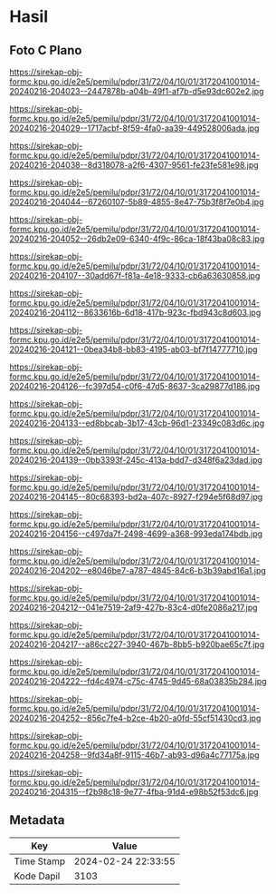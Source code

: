 # Hasil

## Foto C Plano

https://sirekap-obj-formc.kpu.go.id/e2e5/pemilu/pdpr/31/72/04/10/01/3172041001014-20240216-204023--2447878b-a04b-49f1-af7b-d5e93dc602e2.jpg

https://sirekap-obj-formc.kpu.go.id/e2e5/pemilu/pdpr/31/72/04/10/01/3172041001014-20240216-204029--1717acbf-8f59-4fa0-aa39-449528006ada.jpg

https://sirekap-obj-formc.kpu.go.id/e2e5/pemilu/pdpr/31/72/04/10/01/3172041001014-20240216-204038--8d318078-a2f6-4307-9561-fe23fe581e98.jpg

https://sirekap-obj-formc.kpu.go.id/e2e5/pemilu/pdpr/31/72/04/10/01/3172041001014-20240216-204044--67260107-5b89-4855-8e47-75b3f8f7e0b4.jpg

https://sirekap-obj-formc.kpu.go.id/e2e5/pemilu/pdpr/31/72/04/10/01/3172041001014-20240216-204052--26db2e09-6340-4f9c-86ca-18f43ba08c83.jpg

https://sirekap-obj-formc.kpu.go.id/e2e5/pemilu/pdpr/31/72/04/10/01/3172041001014-20240216-204107--30add67f-f81a-4e18-9333-cb6a63630858.jpg

https://sirekap-obj-formc.kpu.go.id/e2e5/pemilu/pdpr/31/72/04/10/01/3172041001014-20240216-204112--8633616b-6d18-417b-923c-fbd943c8d603.jpg

https://sirekap-obj-formc.kpu.go.id/e2e5/pemilu/pdpr/31/72/04/10/01/3172041001014-20240216-204121--0bea34b8-bb83-4195-ab03-bf7f14777710.jpg

https://sirekap-obj-formc.kpu.go.id/e2e5/pemilu/pdpr/31/72/04/10/01/3172041001014-20240216-204126--fc397d54-c0f6-47d5-8637-3ca29877d186.jpg

https://sirekap-obj-formc.kpu.go.id/e2e5/pemilu/pdpr/31/72/04/10/01/3172041001014-20240216-204133--ed8bbcab-3b17-43cb-96d1-23349c083d6c.jpg

https://sirekap-obj-formc.kpu.go.id/e2e5/pemilu/pdpr/31/72/04/10/01/3172041001014-20240216-204139--0bb3393f-245c-413a-bdd7-d348f6a23dad.jpg

https://sirekap-obj-formc.kpu.go.id/e2e5/pemilu/pdpr/31/72/04/10/01/3172041001014-20240216-204145--80c68393-bd2a-407c-8927-f294e5f68d97.jpg

https://sirekap-obj-formc.kpu.go.id/e2e5/pemilu/pdpr/31/72/04/10/01/3172041001014-20240216-204156--c497da7f-2498-4699-a368-993eda174bdb.jpg

https://sirekap-obj-formc.kpu.go.id/e2e5/pemilu/pdpr/31/72/04/10/01/3172041001014-20240216-204202--e8046be7-a787-4845-84c6-b3b39abd16a1.jpg

https://sirekap-obj-formc.kpu.go.id/e2e5/pemilu/pdpr/31/72/04/10/01/3172041001014-20240216-204212--041e7519-2af9-427b-83c4-d0fe2086a217.jpg

https://sirekap-obj-formc.kpu.go.id/e2e5/pemilu/pdpr/31/72/04/10/01/3172041001014-20240216-204217--a86cc227-3940-467b-8bb5-b920bae65c7f.jpg

https://sirekap-obj-formc.kpu.go.id/e2e5/pemilu/pdpr/31/72/04/10/01/3172041001014-20240216-204222--fd4c4974-c75c-4745-9d45-68a03835b284.jpg

https://sirekap-obj-formc.kpu.go.id/e2e5/pemilu/pdpr/31/72/04/10/01/3172041001014-20240216-204252--856c7fe4-b2ce-4b20-a0fd-55cf51430cd3.jpg

https://sirekap-obj-formc.kpu.go.id/e2e5/pemilu/pdpr/31/72/04/10/01/3172041001014-20240216-204258--9fd34a8f-9115-46b7-ab93-d96a4c77175a.jpg

https://sirekap-obj-formc.kpu.go.id/e2e5/pemilu/pdpr/31/72/04/10/01/3172041001014-20240216-204315--f2b98c18-9e77-4fba-91d4-e98b52f53dc6.jpg


## Metadata

| Key        | Value               |
| ---------- | ------------------- |
| Time Stamp | 2024-02-24 22:33:55 |
| Kode Dapil | 3103                |



